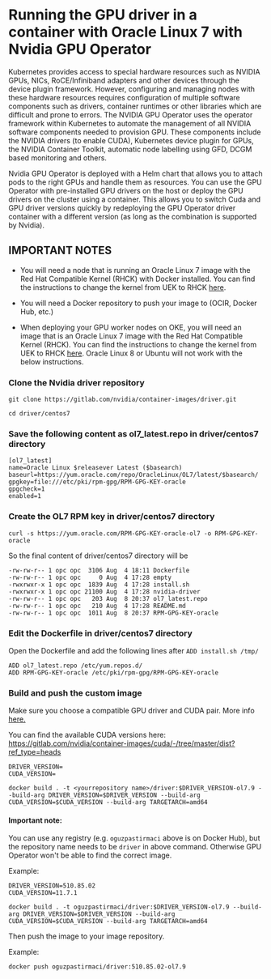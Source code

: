 # Running the GPU driver in a container with Oracle Linux 7 with Nvidia GPU Operator

Kubernetes provides access to special hardware resources such as NVIDIA GPUs, NICs, RoCE/Infiniband adapters and other devices through the device plugin framework. However, configuring and managing nodes with these hardware resources requires configuration of multiple software components such as drivers, container runtimes or other libraries which are difficult and prone to errors. The NVIDIA GPU Operator uses the operator framework within Kubernetes to automate the management of all NVIDIA software components needed to provision GPU. These components include the NVIDIA drivers (to enable CUDA), Kubernetes device plugin for GPUs, the NVIDIA Container Toolkit, automatic node labelling using GFD, DCGM based monitoring and others.

Nvidia GPU Operator is deployed with a Helm chart that allows you to attach pods to the right GPUs and handle them as resources. You can use the GPU Operator with pre-installed GPU drivers on the host or deploy the GPU drivers on the cluster using a container. This allows you to switch Cuda and GPU driver versions quickly by redeploying the GPU Operator driver container with a different version (as long as the combination is supported by Nvidia).

## IMPORTANT NOTES

- You will need a node that is running an Oracle Linux 7 image with the Red Hat Compatible Kernel (RHCK) with Docker installed. You can find the instructions to change the kernel from UEK to RHCK [here](https://github.com/OguzPastirmaci/misc/blob/master/change-ol-kernel-to-rhck.md).

- You will need a Docker repository to push your image to (OCIR, Docker Hub, etc.)

- When deploying your GPU worker nodes on OKE, you will need an image that is an Oracle Linux 7 image with the Red Hat Compatible Kernel (RHCK). You can find the instructions to change the kernel from UEK to RHCK [here](https://github.com/OguzPastirmaci/misc/blob/master/change-ol-kernel-to-rhck.md). Oracle Linux 8 or Ubuntu will not work with the below instructions.


### Clone the Nvidia driver repository

```
git clone https://gitlab.com/nvidia/container-images/driver.git

cd driver/centos7
```

### Save the following content as ol7_latest.repo in driver/centos7 directory

```
[ol7_latest]
name=Oracle Linux $releasever Latest ($basearch)
baseurl=https://yum.oracle.com/repo/OracleLinux/OL7/latest/$basearch/
gpgkey=file:///etc/pki/rpm-gpg/RPM-GPG-KEY-oracle
gpgcheck=1
enabled=1
```

### Create the OL7 RPM key in driver/centos7 directory
```
curl -s https://yum.oracle.com/RPM-GPG-KEY-oracle-ol7 -o RPM-GPG-KEY-oracle
```

So the final content of driver/centos7 directory will be

```
-rw-rw-r-- 1 opc opc  3106 Aug  4 18:11 Dockerfile
-rw-rw-r-- 1 opc opc     0 Aug  4 17:28 empty
-rwxrwxr-x 1 opc opc  1839 Aug  4 17:28 install.sh
-rwxrwxr-x 1 opc opc 21100 Aug  4 17:28 nvidia-driver
-rw-rw-r-- 1 opc opc   203 Aug  8 20:37 ol7_latest.repo
-rw-rw-r-- 1 opc opc   210 Aug  4 17:28 README.md
-rw-rw-r-- 1 opc opc  1011 Aug  8 20:37 RPM-GPG-KEY-oracle
```

### Edit the Dockerfile in driver/centos7 directory
Open the Dockerfile and add the following lines after `ADD install.sh /tmp/`

```
ADD ol7_latest.repo /etc/yum.repos.d/
ADD RPM-GPG-KEY-oracle /etc/pki/rpm-gpg/RPM-GPG-KEY-oracle
```

### Build and push the custom image
Make sure you choose a compatible GPU driver and CUDA pair. More info [here.](https://docs.nvidia.com/deploy/cuda-compatibility/)

You can find the available CUDA versions here: https://gitlab.com/nvidia/container-images/cuda/-/tree/master/dist?ref_type=heads


```
DRIVER_VERSION=
CUDA_VERSION=

docker build . -t <yourrepository name>/driver:$DRIVER_VERSION-ol7.9 --build-arg DRIVER_VERSION=$DRIVER_VERSION --build-arg CUDA_VERSION=$CUDA_VERSION --build-arg TARGETARCH=amd64
```

#### Important note:
You can use any registry (e.g. `oguzpastirmaci` above is on Docker Hub), but the repository name needs to be `driver` in above command. Otherwise GPU Operator won't be able to find the correct image.

Example:

```
DRIVER_VERSION=510.85.02
CUDA_VERSION=11.7.1

docker build . -t oguzpastirmaci/driver:$DRIVER_VERSION-ol7.9 --build-arg DRIVER_VERSION=$DRIVER_VERSION --build-arg CUDA_VERSION=$CUDA_VERSION --build-arg TARGETARCH=amd64
```

Then push the image to your image repository.

Example:

```
docker push oguzpastirmaci/driver:510.85.02-ol7.9
```
